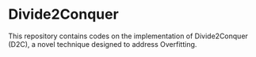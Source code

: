 # Divide2Conquer
This repository contains codes on the implementation of Divide2Conquer (D2C), a novel technique designed to address Overfitting.
